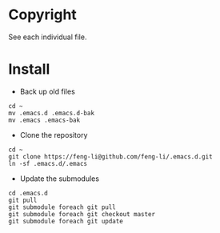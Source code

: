# Copyright 
 
See each individual file.

# Install

* Back up old files

```
cd ~
mv .emacs.d .emacs.d-bak
mv .emacs .emacs-bak

```

* Clone the repository

```
cd ~
git clone https://feng-li@github.com/feng-li/.emacs.d.git
ln -sf .emacs.d/.emacs
```

* Update the submodules

```
cd .emacs.d
git pull
git submodule foreach git pull
git submodule foreach git checkout master
git submodule foreach git update
```
